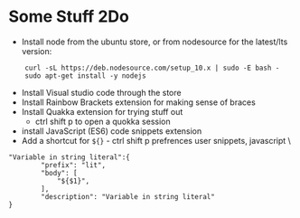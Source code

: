 # Some Stuff 2Do
- Install node from the ubuntu store, or from nodesource for the latest/lts version:
```
    curl -sL https://deb.nodesource.com/setup_10.x | sudo -E bash -
    sudo apt-get install -y nodejs
```
- Install Visual studio code through the store
- Install Rainbow Brackets extension for making sense of braces
- Install Quakka extension for trying stuff out
    - ctrl shift p to open a quokka session
- install JavaScript (ES6) code snippets extension
- Add a shortcut for `${}` - ctrl shift p prefrences user snippets, javascript \
```
"Variable in string literal":{
		"prefix": "lit",
		"body": [
			"${$1}",
		],
		"description": "Variable in string literal"
}
```